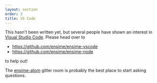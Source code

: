 ```yaml
---
layout: section
order: 3
title: VS Code
---
```


This hasn't been written yet, but several people have shown an interest in [Visual Studio Code](https://code.visualstudio.com/). Please head over to

- https://github.com/ensime/ensime-vscode
- https://github.com/ensime/ensime-node

to help out!

The [ensime-atom](https://gitter.im/ensime/ensime-atom) gitter room is probably the best place to start asking questions.
